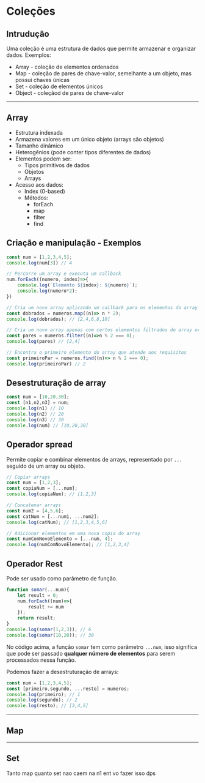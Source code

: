 # Coleções
## Intrudução
Uma coleção é uma estrutura de dados que permite armazenar e organizar dados. Exemplos:
- Array - coleção de elementos ordenados
- Map - coleção de pares de chave-valor, semelhante a um objeto, mas possui chaves únicas
- Set - coleção de elementos únicos
- Object - coleçãod de pares de chave-valor
___
## Array
- Estrutura indexada
- Armazena valores em um único objeto (arrays são objetos)
- Tamanho dinâmico
- Heterogênios (pode conter tipos diferentes de dados)
- Elementos podem ser:
	- Tipos primitivos de dados
	- Objetos
	- Arrays
 - Acesso aos dados:
	 - Index (0-based)
	 - Métodos:
		 - forEach
		 - map
		 - filter
		 - find
## Criação e manipulação - Exemplos
```js
const num = [1,2,3,4,5];
console.log(num[3]) // 4

// Percorre um array e executa um callback
num.forEach((numero, index)=>{
	console.log(`Elemento ${index}: ${numero}`);
	console.log(numero*2);
})

// Cria um novo array aplicando um callback para os elementos do array original
const dobrados = numeros.map((n)=> n * 2);
console.log(dobrados); // [2,4,6,8,10]

// Cria um novo array apenas com certos elementos filtrados do array original
const pares = numeros.filter((n)=>n % 2 === 0);
console.log(pares) // [2,4]

// Encontra o primeiro elemento do array que atende aos requisitos
const primeiroPar = numeros.find((n)=> n % 2 === 0);
console.log(primeiroPar) // 2
```
## Desestruturação de array
```js
const num = [10,20,30];
const [n1,n2,n3] = num;
console.log(n1) // 10
console.log(n2) // 20
console.log(n3) // 30
console.log(num) // [10,20,30]
```
## Operador spread
Permite copiar e combinar elementos de arrays, representado por `...` seguido de um array ou objeto.
```js
// Copiar arrays
const num = [1,2,3];
const copiaNum = [...num];
console.log(copiaNum); // [1,2,3]

// Concatenar arrays
const num2 = [4,5,6];
const catNum = [...num1, ...num2];
console.log(catNum); // [1,2,3,4,5,6]

// Adicionar elementos em uma nova copia do array
const numComNovoElemento = [...num, 4];
console.log(numComNovoElemento); // [1,2,3,4]
```
## Operador Rest
Pode ser usado como parâmetro de função. 
```js
function somar(...num){
	let result = 0;
	num.forEach((num)=>{
		result += num
	});
	return result;
}
console.log(somar(1,2,3)); // 6
console.log(somar(10,20)); // 30
```
No código acima, a função `somar` tem como parâmetro `...num`, isso significa que pode ser passado **qualquer número de elementos** para serem processados nessa função.

Podemos fazer a desestruturação de arrays:
```js
const num = [1,2,3,4,5];
const [primeiro,segundo, ...resto] = numeros;
console.log(primeiro); // 1
console.log(segundo); // 2 
console.log(resto); // [3,4,5]
```
___
## Map
____
## Set

Tanto map quanto set nao caem na n1 ent vo fazer isso dps 